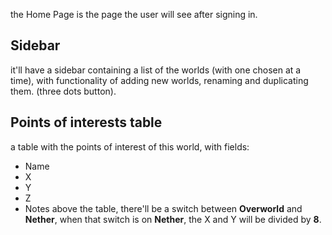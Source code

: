 the Home Page is the page the user will see after signing in.

## Sidebar
it'll have a sidebar containing a list of the worlds (with one chosen at a time), with functionality of adding new worlds, renaming and duplicating them. (three dots button).

## Points of interests table
a table with the points of interest of this world, with fields:
- Name
- X
- Y
- Z
- Notes
above the table, there'll be a switch between **Overworld** and **Nether**, when that switch is on **Nether**, the X and Y will be divided by **8**.

